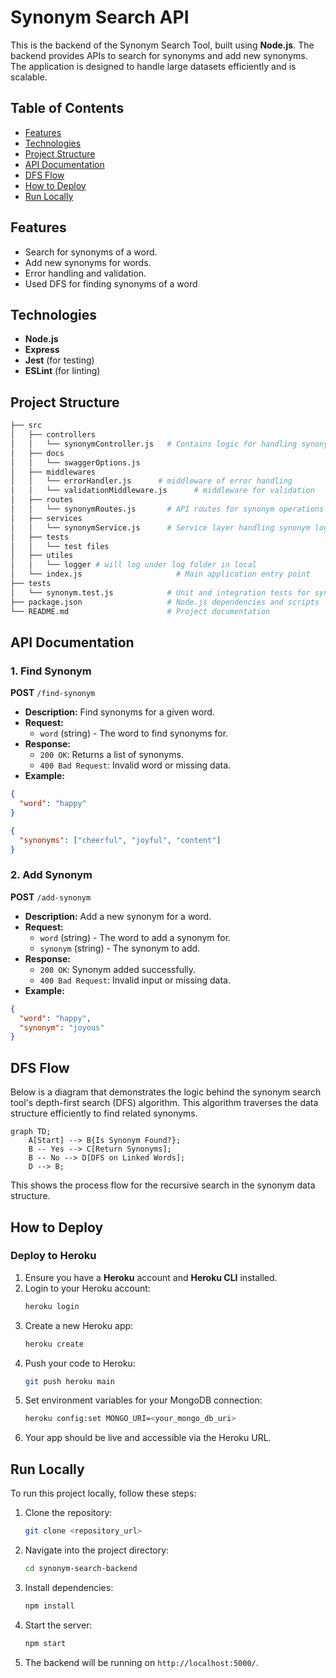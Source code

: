 # **Synonym Search API**

This is the backend of the Synonym Search Tool, built using **Node.js**. The backend provides APIs to search for synonyms and add new synonyms. The application is designed to handle large datasets efficiently and is scalable.

## **Table of Contents**

- [Features](#features)
- [Technologies](#technologies)
- [Project Structure](#project-structure)
- [API Documentation](#api-documentation)
- [DFS Flow](#dfs-flow)
- [How to Deploy](#how-to-deploy)
- [Run Locally](#run-locally)

## **Features**

- Search for synonyms of a word.
- Add new synonyms for words.
- Error handling and validation.
- Used DFS for finding synonyms of a word

## **Technologies**

- **Node.js**
- **Express**
- **Jest** (for testing)
- **ESLint** (for linting)

## **Project Structure**

```bash
├── src
│   ├── controllers
│   │   └── synonymController.js   # Contains logic for handling synonym operations
│   ├── docs
│   │   └── swaggerOptions.js
│   ├── middlewares
│   │   └── errorHandler.js      # middleware of error handling
│   │   └── validationMiddleware.js      # middleware for validation
│   ├── routes
│   │   └── synonymRoutes.js       # API routes for synonym operations
│   ├── services
│   │   └── synonymService.js      # Service layer handling synonym logic
│   ├── tests
│   │   └── test files
│   ├── utiles
│   │   └── logger # will log under log folder in local
│   └── index.js                     # Main application entry point
├── tests
│   └── synonym.test.js            # Unit and integration tests for synonyms
├── package.json                   # Node.js dependencies and scripts
└── README.md                      # Project documentation
```

## **API Documentation**

### **1. Find Synonym**

**POST** `/find-synonym`

- **Description:** Find synonyms for a given word.
- **Request:**
  - `word` (string) - The word to find synonyms for.
- **Response:**
  - `200 OK`: Returns a list of synonyms.
  - `400 Bad Request`: Invalid word or missing data.
- **Example:**

```json
{
  "word": "happy"
}
```

```json
{
  "synonyms": ["cheerful", "joyful", "content"]
}
```

### **2. Add Synonym**

**POST** `/add-synonym`

- **Description:** Add a new synonym for a word.
- **Request:**
  - `word` (string) - The word to add a synonym for.
  - `synonym` (string) - The synonym to add.
- **Response:**
  - `200 OK`: Synonym added successfully.
  - `400 Bad Request`: Invalid input or missing data.
- **Example:**

```json
{
  "word": "happy",
  "synonym": "joyous"
}
```

## **DFS Flow**

Below is a diagram that demonstrates the logic behind the synonym search tool's depth-first search (DFS) algorithm. This algorithm traverses the data structure efficiently to find related synonyms.

```mermaid
graph TD;
    A[Start] --> B{Is Synonym Found?};
    B -- Yes --> C[Return Synonyms];
    B -- No --> D[DFS on Linked Words];
    D --> B;
```

This shows the process flow for the recursive search in the synonym data structure.

## **How to Deploy**

### **Deploy to Heroku**

1. Ensure you have a **Heroku** account and **Heroku CLI** installed.
2. Login to your Heroku account:
   ```bash
   heroku login
   ```
3. Create a new Heroku app:
   ```bash
   heroku create
   ```
4. Push your code to Heroku:
   ```bash
   git push heroku main
   ```
5. Set environment variables for your MongoDB connection:
   ```bash
   heroku config:set MONGO_URI=<your_mongo_db_uri>
   ```
6. Your app should be live and accessible via the Heroku URL.

## **Run Locally**

To run this project locally, follow these steps:

1. Clone the repository:
   ```bash
   git clone <repository_url>
   ```
2. Navigate into the project directory:
   ```bash
   cd synonym-search-backend
   ```
3. Install dependencies:
   ```bash
   npm install
   ```
4. Start the server:
   ```bash
   npm start
   ```
5. The backend will be running on `http://localhost:5000/`.
